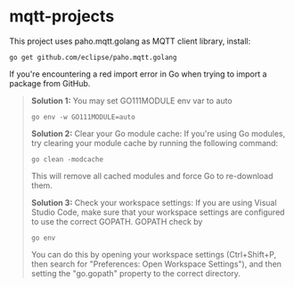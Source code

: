 # mqtt-projects

This project uses paho.mqtt.golang as MQTT client library, install:
```console
go get github.com/eclipse/paho.mqtt.golang
```

If you're encountering a red import error in Go when trying to import a package from GitHub.

> **Solution 1:** You may set GO111MODULE env var to auto
> ```console
> go env -w GO111MODULE=auto
> ```
>
> **Solution 2:** Clear your Go module cache: If you're using Go modules, try clearing your module cache by running the following command:
> ```console
> go clean -modcache
> ```
> This will remove all cached modules and force Go to re-download them.
>
> **Solution 3:** Check your workspace settings: If you are using Visual Studio Code, make sure that your workspace settings are configured to use the correct GOPATH. GOPATH check by
>  ```console
> go env
> ```
> You can do this by opening your workspace settings (Ctrl+Shift+P, then search for "Preferences: Open Workspace Settings"), and then setting the "go.gopath" property to the correct directory.
